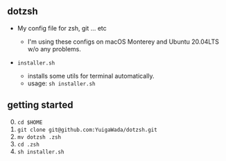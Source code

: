 ## dotzsh

- My config file for zsh, git ... etc
    - I'm using these configs on macOS Monterey and Ubuntu 20.04LTS w/o any problems.


- `installer.sh` 
    - installs some utils for terminal automatically.
    - usage: `sh installer.sh`

## getting started

0. `cd $HOME` 
1. `git clone git@github.com:YuigaWada/dotzsh.git`
2. `mv dotzsh .zsh`
3. `cd .zsh`
4. `sh installer.sh`